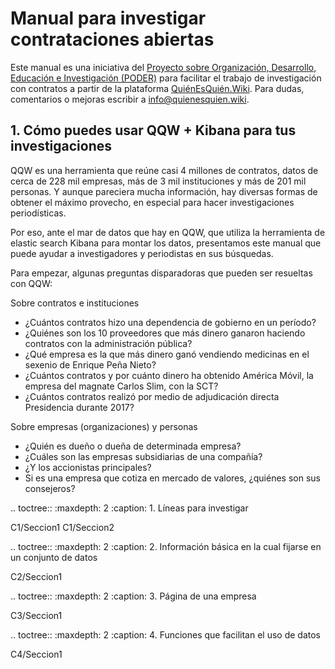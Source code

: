 # Manual para investigar contrataciones abiertas

Este manual es una iniciativa del [Proyecto sobre Organización, Desarrollo, Educación e Investigación (PODER)](https://www.projectpoder.org/es) para facilitar el trabajo de investigación con contratos a partir de la plataforma [QuiénEsQuién.Wiki](https://www.quienesquien.wiki). Para dudas, comentarios o mejoras escribir a [info@quienesquien.wiki](mailto:info@quienesquien.wiki).

## 1. Cómo puedes usar QQW + Kibana para tus investigaciones

QQW es una herramienta que reúne casi 4 millones de contratos, datos de cerca de 228 mil empresas, más de 3 mil instituciones y más de 201 mil personas. Y aunque pareciera mucha información, hay diversas formas de obtener el máximo provecho, en especial para hacer investigaciones periodísticas. 

Por eso, ante el mar de datos que hay en QQW, que utiliza la herramienta de elastic search Kibana para montar los datos, presentamos este manual que puede ayudar a investigadores y periodistas en sus búsquedas. 

Para empezar, algunas preguntas disparadoras que pueden ser resueltas con QQW:

Sobre contratos e instituciones
* ¿Cuántos contratos hizo una dependencia de gobierno en un período?
* ¿Quiénes son los 10 proveedores que más dinero ganaron haciendo contratos con la administración pública?
* ¿Qué empresa es la que más dinero ganó vendiendo medicinas en el sexenio de Enrique Peña Nieto?
* ¿Cuántos contratos y por cuánto dinero ha obtenido América Móvil, la empresa del magnate Carlos Slim, con la SCT?
* ¿Cuántos contratos realizó por medio de adjudicación directa Presidencia durante 2017?

Sobre empresas (organizaciones) y personas
* ¿Quién es dueño o dueña de determinada empresa?
* ¿Cuáles son las empresas subsidiarias de una compañía?
* ¿Y los accionistas principales?
* Si es una empresa que cotiza en mercado de valores, ¿quiénes son sus consejeros?

.. toctree::
   :maxdepth: 2
   :caption: 1. Líneas para investigar

   C1/Seccion1
   C1/Seccion2

.. toctree::
  :maxdepth: 2
  :caption: 2. Información básica en la cual fijarse en un conjunto de datos
  
  C2/Seccion1

.. toctree::
  :maxdepth: 2
  :caption: 3. Página de una empresa

  C3/Seccion1
  
  .. toctree::
  :maxdepth: 2
  :caption: 4. Funciones que facilitan el uso de datos

  C4/Seccion1

